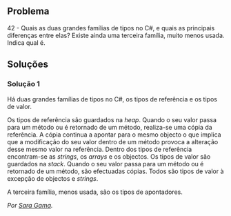 ## Problema

42 - Quais as duas grandes famílias de tipos no C#, e quais as principais
diferenças entre elas? Existe ainda uma terceira família, muito menos usada.
Indica qual é.

## Soluções

### Solução 1

Há duas grandes famílias de tipos no C#, os tipos de referência e os 
tipos de valor.

Os tipos de referência são guardados na _heap_. Quando o seu valor passa
para um método ou é retornado de um método, realiza-se uma cópia da 
referência. A cópia continua a apontar para o mesmo objecto o que implica 
que a modificação do seu valor dentro de um método provoca a alteração desse 
mesmo valor na referência. Dentro dos tipos de referência encontram-se 
as _strings_, os _arrays_ e os objectos. 
Os tipos de valor são guardados na _stack_. Quando o seu valor passa para um 
método ou é retornado de um método, são efectuadas cópias. Todos são tipos de 
valor à excepção de objectos e _strings_. 

A terceira família, menos usada, são os tipos de apontadores.

*Por [Sara Gama](https://github.com/serapinta).*